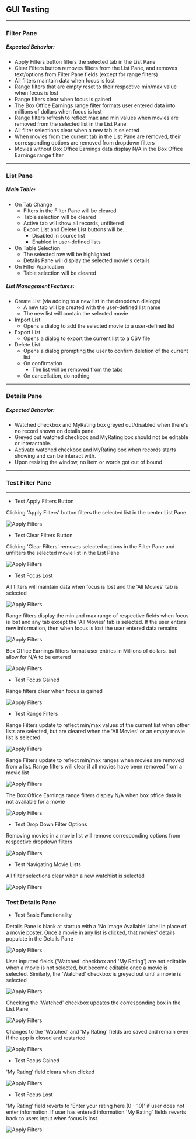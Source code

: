 ## GUI Testing

---
### Filter Pane
##### Expected Behavior:

- Apply Filters button filters the selected tab in the List Pane
- Clear Filters button removes filters from the List Pane, and removes text/options from Filter Pane fields
  (except for range filters)
- All filters maintain data when focus is lost
- Range filters that are empty reset to their respective min/max value when focus is lost
- Range filters clear when focus is gained
- The Box Office Earnings range filter formats user entered data into millions of dollars when focus is lost
- Range filters refresh to reflect max and min values when movies are removed from the selected list in the List Pane
- All filter selections clear when a new tab is selected
- When movies from the current tab in the List Pane are removed, their corresponding options are removed from dropdown
  filters
- Movies without Box Office Earnings data display N/A in the Box Office Earnings range filter
---

### List Pane
##### Main Table:
- On Tab Change
  - Filters in the Filter Pane will be cleared
  - Table selection will be cleared
  - Active tab will show all records, unfiltered
  - Export List and Delete List buttons will be...
    - Disabled in source list
    - Enabled in user-defined lists
- On Table Selection
  - The selected row will be highlighted
  - Details Pane will display the selected movie's details
- On Filter Application
  - Table selection will be cleared

##### List Management Features:
- Create List (via adding to a new list in the dropdown dialogs)
  - A new tab will be created with the user-defined list name
  - The new list will contain the selected movie
- Import List
  - Opens a dialog to add the selected movie to a user-defined list
- Export List
  - Opens a dialog to export the current list to a CSV file
- Delete List
  - Opens a dialog prompting the user to confirm deletion of the current list
  - On confirmation
    - The list will be removed from the tabs
  - On cancellation, do nothing

---

### Details Pane
##### Expected Behavior:

- Watched checkbox and MyRating box greyed out/disabled when there's no record shown on details pane.
- Greyed out watched checkbox and MyRating box should not be editable or interactable.
- Activate watched checkbox and MyRating box when records starts showing and can be interact with.
- Upon resizing the window, no item or words got out of bound
---




### Test Filter Pane

---

- Test Apply Filters Button

Clicking 'Apply Filters' button filters the selected list in the center List Pane

![Apply Filters](TestResources/FilterPane1.gif)

- Test Clear Filters Button

Clicking 'Clear Filters' removes selected options in the Filter Pane and unfilters the selected movie list in the List Pane

![Apply Filters](TestResources/FilterPane2.gif)

- Test Focus Lost

All filters will maintain data when focus is lost and the 'All Movies' tab is selected

![Apply Filters](TestResources/FilterPane3.gif)

Range filters display the min and max range of respective fields when focus is lost and any tab except the 'All Movies'
tab is selected. If the user enters new information, then when focus is lost the user entered data remains

![Apply Filters](TestResources/FilterPane4.gif)

Box Office Earnings filters format user entries in Millions of dollars, but allow for N/A to be entered

![Apply Filters](TestResources/FilterPane5.gif)

- Test Focus Gained

Range filters clear when focus is gained

![Apply Filters](TestResources/FilterPane6.gif)

- Test Range Filters

Range Filters update to reflect min/max values of the current list when other lists are selected, but are cleared when 
the 'All Movies' or an empty movie list is selected.

![Apply Filters](TestResources/FilterPane7.gif)

Range Filters update to reflect min/max ranges when movies are removed from a list. Range filters will clear if all
movies have been removed from a movie list

![Apply Filters](TestResources/FilterPane8.gif)

The Box Office Earnings range filters display N/A when box office data is not available for a movie

![Apply Filters](TestResources/FilterPane9.gif)
- Test Drop Down Filter Options

Removing movies in a movie list will remove corresponding options from respective dropdown filters

![Apply Filters](TestResources/FilterPane10.gif)

- Test Navigating Movie Lists

All filter selections clear when a new watchlist is selected

![Apply Filters](TestResources/FilterPane11.gif)


### Test Details Pane

- Test Basic Functionality

Details Pane is blank at startup with a 'No Image Available' label in place of a movie poster. Once a movie in any list
is clicked, that movies' details populate in the Details Pane

![Apply Filters](TestResources/DetailsPane1.gif)

User inputted fields ('Watched' checkbox and 'My Rating') are not editable when a movie is not selected, but become 
editable once a movie is selected. Similarly, the 'Watched' checkbox is greyed out until a movie is selected

![Apply Filters](TestResources/DetailsPane2.gif)

Checking the 'Watched' checkbox updates the corresponding box in the List Pane

![Apply Filters](TestResources/DetailsPane4.gif)

Changes to the 'Watched' and 'My Rating' fields are saved and remain even if the app is closed and restarted

![Apply Filters](TestResources/DetailsPane3.gif)

- Test Focus Gained

'My Rating' field clears when clicked

![Apply Filters](TestResources/DetailsPane5.gif)

- Test Focus Lost

'My Rating' field reverts to 'Enter your rating here (0 - 10)' if user does not enter information.
If user has entered information 'My Rating' fields reverts back to users input when focus is lost

![Apply Filters](TestResources/DetailsPane6.gif)




